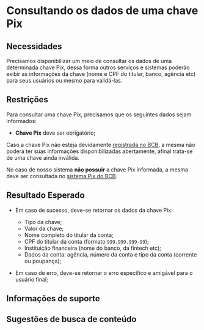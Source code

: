 # Consultando os dados de uma chave Pix

## Necessidades

Precisamos disponibilizar um meio de consultar os dados de uma determinada chave Pix, dessa forma outros serviços e sistemas poderão exibir as informações da chave (nome e CPF do titular, banco, agência etc) para seus usuários ou mesmo para validá-las.
   
## Restrições

Para consultar uma chave Pix, precisamos que os seguintes dados sejam informados:

- **Chave Pix** deve ser obrigatório;

Caso a chave Pix não esteja devidamente [registrada no BCB](015-registrando-e-excluindo-chaves-pix-no-bcb.md), a mesma não poderá ter suas informações disponibilizadas abertamente, afinal trata-se de uma chave ainda inválida.

No caso de nosso sistema **não possuir** a chave Pix informada, a mesma deve ser consultada no [sistema Pix do BCB](015-registrando-e-excluindo-chaves-pix-no-bcb.md).

## Resultado Esperado

- Em caso de sucesso, deve-se retornar os dados da chave Pix:
  - Tipo da chave;
  - Valor da chave;
  - Nome completo do titular da conta;
  - CPF do titular da conta (formato `999.999.999-99`);
  - Instituição financeira (nome do banco, da fintech etc);
  - Dados da conta: agência, número da conta e tipo da conta (corrente ou poupança);

- Em caso de erro, deve-se retornar o erro específico e amigável para o usuário final;

## Informações de suporte

## Sugestões de busca de conteúdo